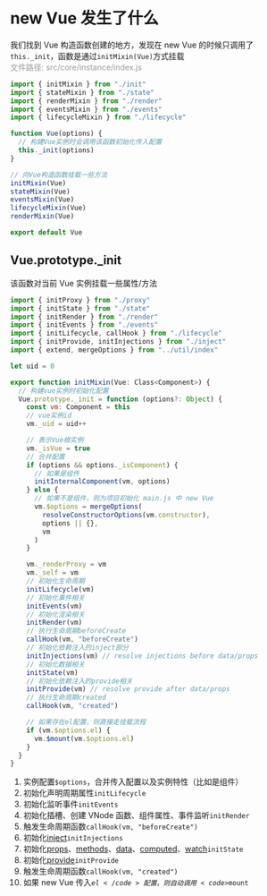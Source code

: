 # new Vue 发生了什么

我们找到 Vue 构造函数创建的地方，发现在 new Vue 的时候只调用了<code>this.\_init</code>，函数是通过<code>initMixin(Vue)</code>方式挂载
<br />
<font color="#999">文件路径: src/core/instance/index.js</font>

```js
import { initMixin } from "./init"
import { stateMixin } from "./state"
import { renderMixin } from "./render"
import { eventsMixin } from "./events"
import { lifecycleMixin } from "./lifecycle"

function Vue(options) {
  // 构建Vue实例时会调用该函数初始化传入配置
  this._init(options)
}

// 向Vue构造函数挂载一些方法
initMixin(Vue)
stateMixin(Vue)
eventsMixin(Vue)
lifecycleMixin(Vue)
renderMixin(Vue)

export default Vue
```

## Vue.prototype.\_init

该函数对当前 Vue 实例挂载一些属性/方法

```js
import { initProxy } from "./proxy"
import { initState } from "./state"
import { initRender } from "./render"
import { initEvents } from "./events"
import { initLifecycle, callHook } from "./lifecycle"
import { initProvide, initInjections } from "./inject"
import { extend, mergeOptions } from "../util/index"

let uid = 0

export function initMixin(Vue: Class<Component>) {
  // 构建vue实例时初始化配置
  Vue.prototype._init = function (options?: Object) {
    const vm: Component = this
    // vue实例id
    vm._uid = uid++

    // 表示Vue根实例
    vm._isVue = true
    // 合并配置
    if (options && options._isComponent) {
      // 如果是组件
      initInternalComponent(vm, options)
    } else {
      // 如果不是组件，则为项目初始化 main.js 中 new Vue
      vm.$options = mergeOptions(
        resolveConstructorOptions(vm.constructor),
        options || {},
        vm
      )
    }

    vm._renderProxy = vm
    vm._self = vm
    // 初始化生命周期
    initLifecycle(vm)
    // 初始化事件相关
    initEvents(vm)
    // 初始化渲染相关
    initRender(vm)
    // 执行生命周期beforeCreate
    callHook(vm, "beforeCreate")
    // 初始化依赖注入的inject部分
    initInjections(vm) // resolve injections before data/props
    // 初始化数据相关
    initState(vm)
    // 初始化依赖注入的provide相关
    initProvide(vm) // resolve provide after data/props
    // 执行生命周期created
    callHook(vm, "created")

    // 如果存在el配置，则直接走挂载流程
    if (vm.$options.el) {
      vm.$mount(vm.$options.el)
    }
  }
}
```

1. 实例配置<code>$options</code>，合并传入配置以及实例特性（比如是组件）
2. 初始化声明周期属性<code>initLifecycle</code>
3. 初始化监听事件<code>initEvents</code>
4. 初始化插槽、创建 VNode 函数、组件属性、事件监听<code>initRender</code>
5. 触发生命周期函数<code>callHook(vm, "beforeCreate")</code>
6. 初始化<a href="https://cn.vuejs.org/v2/api/#provide-inject" target="view_window">inject</a><code>initInjections</code>
7. 初始化<a href="https://cn.vuejs.org/v2/api/#props" target="view_window">props</a>、<a href="https://cn.vuejs.org/v2/api/#methods" target="view_window">methods</a>、<a href="https://cn.vuejs.org/v2/api/data" target="view_window">data</a>、<a href="https://cn.vuejs.org/v2/api/#computed" target="view_window">computed</a>、<a href="https://cn.vuejs.org/v2/api/#watch" target="view_window">watch</a><code>initState</code>
8. 初始化<a href="https://cn.vuejs.org/v2/api/#provide-inject" target="view_window">provide</a><code>initProvide</code>
9. 触发生命周期函数<code>callHook(vm, "created")</code>
10. 如果 new Vue 传入<code>$el</code>配置，则自动调用<code>$mount</code>